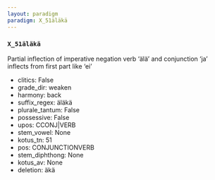 ```yaml
---
layout: paradigm
paradigm: X_51äläkä
---
```

### ` X_51äläkä `

Partial inflection of imperative negation verb ‘älä’ and conjunction ‘ja’ inflects from first part like ‘ei’
* clitics: False
* grade_dir: weaken
* harmony: back
* suffix_regex: äläkä
* plurale_tantum: False
* possessive: False
* upos: CCONJ|VERB
* stem_vowel: None
* kotus_tn: 51
* pos: CONJUNCTIONVERB
* stem_diphthong: None
* kotus_av: None
* deletion: äkä
